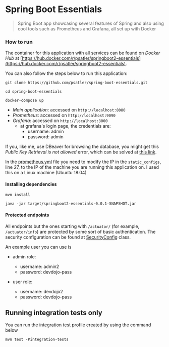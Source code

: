 # Spring Boot Essentials
> Spring Boot app showcasing several features of Spring and also using cool tools such as Prometheus and Grafana, all set up with Docker


### How to run

The container for this application with all services can be found on _Docker Hub_
at [https://hub.docker.com/r/psatler/springboot2-essentials](https://hub.docker.com/r/psatler/springboot2-essentials).

You can also follow the steps below to run this application:

```
git clone https://github.com/psatler/spring-boot-essentials.git

cd spring-boot-essentials

docker-compose up
```

- _Main application_: accessed on `http://localhost:8080`
- _Prometheus_: accessed on `http://localhost:9090`
- _Grafana_: accessed on `http://localhost:3000`
  - at grafana's login page, the credentials are:
    - username: admin
    - password: admin


If you, like me, use DBeaver for browsing the database, you might get this _Public Key Retrieval is not allowed_ error, which can be solved at [this link](https://stackoverflow.com/questions/50379839/connection-java-mysql-public-key-retrieval-is-not-allowed).


In the [prometheus.yml](src/main/resources/prometheus.yml) file you need to modify the IP in the `static_configs`, line 27, to the IP of the machine you are running this application on. I used this on a Linux machine (Ubuntu 18.04)


#### Installing dependencies

```
mvn install

java -jar target/springboot2-essentials-0.0.1-SNAPSHOT.jar
```

#### Protected endpoints

All endpoints but the ones starting with `/actuator/` (for example, `/actuator/info`) are protected by some sort of basic authentication. The security configuration can be found at [SecurityConfig](src/main/java/academy/devdojo/springboot2/config/SecurityConfig.java) class.

An example user you can use is

- admin role:
  - username: admin2
  - password: devdojo-pass

- user role:
  - username: devdojo2
  - password: devdojo-pass



## Running integration tests only

You can run the integration test profile created by using the command below

```
mvn test -Pintegration-tests
```





